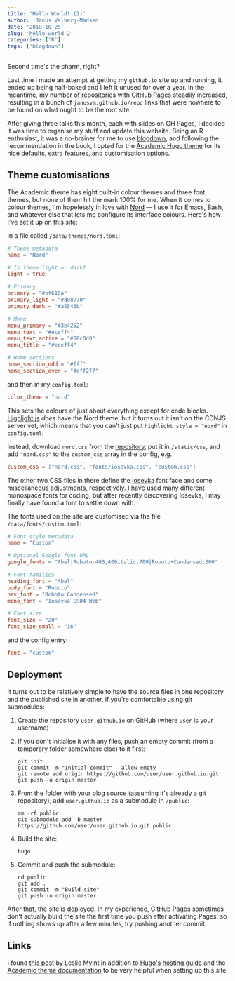```yaml
---
title: 'Hello World! (2)'
author: 'Janus Valberg-Madsen'
date: '2018-10-25'
slug: 'hello-world-2'
categories: ['R']
tags: ['blogdown']
---
```


Second time's the charm, right?

Last time I made an attempt at getting my `github.io` site up and running, it ended up being half-baked and I left it unused for over a year.
In the meantime, my number of repositories with GitHub Pages steadily increased, resulting in a bunch of `janusvm.github.io/repo` links that were nowhere to be found on what ought to be the root site.

After giving three talks this month, each with slides on GH Pages, I decided it was time to organise my stuff and update this website.
Being an R enthusiast, it was a no-brainer for me to use [blogdown](https://bookdown.org/yihui/blogdown/), and following the recommendation in the book, I opted for the [Academic Hugo theme](https://sourcethemes.com/academic/) for its nice defaults, extra features, and customisation options.


## Theme customisations

The Academic theme has eight built-in colour themes and three font themes, but none of them hit the mark 100% for me.
When it comes to colour themes, I'm hopelessly in love with [Nord](https://github.com/arcticicestudio/nord) — I use it for Emacs, Bash, and whatever else that lets me configure its interface colours.
Here's how I've set it up on this site:

In a file called `/data/themes/nord.toml`:

```toml
# Theme metadata
name = "Nord"

# Is theme light or dark?
light = true

# Primary
primary = "#bf616a"
primary_light = "#d08770"
primary_dark = "#a5545b"

# Menu
menu_primary = "#3b4252"
menu_text = "#eceff4"
menu_text_active = "#88c0d0"
menu_title = "#eceff4"

# Home sections
home_section_odd = "#fff"
home_section_even = "#eff2f7"
```

and then in my `config.toml`:

```toml
color_theme = "nord"
```

This sets the colours of just about everything except for code blocks.
[Highlight.js](https://highlightjs.org/) _does_ have the Nord theme, but it turns out it isn't on the CDNJS server yet, which means that you can't just put `highlight_style = "nord"` in `config.toml`.

Instead, download `nord.css` from the [repository](https://github.com/highlightjs/highlight.js), put it in `/static/css`, and add `"nord.css"` to the `custom_css` array in the config, e.g.

```toml
custom_css = ["nord.css", "fonts/iosevka.css", "custom.css"]
```

The other two CSS files in there define the [Iosevka](https://github.com/be5invis/Iosevka) font face and some miscellaneous adjustments, respectively.
I have used many different monospace fonts for coding, but after recently discovering Iosevka, I may finally have found a font to settle down with.

The fonts used on the site are customised via the file `/data/fonts/custom.toml`:

```toml
# Font style metadata
name = "Custom"

# Optional Google font URL
google_fonts = "Abel|Roboto:400,400italic,700|Roboto+Condensed:300"

# Font families
heading_font = "Abel"
body_font = "Roboto"
nav_font = "Roboto Condensed"
mono_font = "Iosevka SS04 Web"

# Font size
font_size = "20"
font_size_small = "16"
```

and the config entry:

```toml
font = "custom"
```


## Deployment

It turns out to be relatively simple to have the source files in one repository and the published site in another, if you're comfortable using git submodules:

1. Create the repository `user.github.io` on GitHub (where `user` is your username)
2. If you don't initialise it with any files, push an empty commit (from a temporary folder somewhere else) to it first:

    ```
    git init
    git commit -m "Initial commit" --allow-empty
    git remote add origin https://github.com/user/user.github.io.git
    git push -u origin master
    ```

3. From the folder with your blog source (assuming it's already a git repository), add `user.github.io` as a submodule in `/public`:

    ```
    rm -rf public
    git submodule add -b master https://github.com/user/user.github.io.git public
    ```

4. Build the site:

    ```
    hugo
    ```

5. Commit and push the submodule:

    ```
    cd public
    git add .
    git commit -m "Build site"
    git push -u origin master
    ```

After that, the site is deployed.
In my experience, GitHub Pages sometimes don't actually build the site the first time you push after activating Pages, so if nothing shows up after a few minutes, try pushing another commit.


## Links

I found [this post](https://lmyint.github.io/post/hugo-academic-tips) by Leslie Myint in addition to [Hugo's hosting guide](https://gohugo.io/hosting-and-deployment/hosting-on-github) and the [Academic theme documentation](https://sourcethemes.com/academic/docs) to be very helpful when setting up this site.
